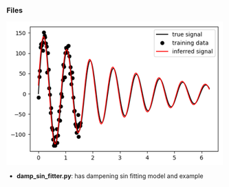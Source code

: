 ### Files
![example of fitted dampening wave given a little bit of noisy data](damp_sin_fitter_example.png)
+ **damp_sin_fitter.py**: has dampening sin fitting model and example
